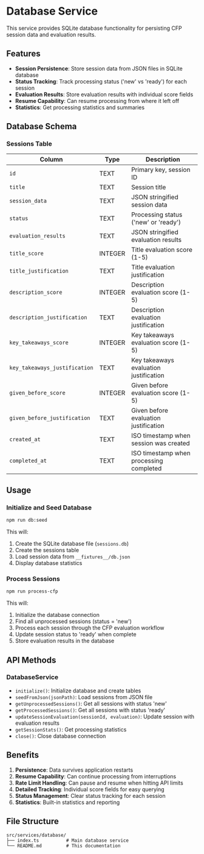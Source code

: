# Database Service

This service provides SQLite database functionality for persisting CFP session data and evaluation results.

## Features

- **Session Persistence**: Store session data from JSON files in SQLite database
- **Status Tracking**: Track processing status ('new' vs 'ready') for each session
- **Evaluation Results**: Store evaluation results with individual score fields
- **Resume Capability**: Can resume processing from where it left off
- **Statistics**: Get processing statistics and summaries

## Database Schema

### Sessions Table

| Column | Type | Description |
|--------|------|-------------|
| `id` | TEXT | Primary key, session ID |
| `title` | TEXT | Session title |
| `session_data` | TEXT | JSON stringified session data |
| `status` | TEXT | Processing status ('new' or 'ready') |
| `evaluation_results` | TEXT | JSON stringified evaluation results |
| `title_score` | INTEGER | Title evaluation score (1-5) |
| `title_justification` | TEXT | Title evaluation justification |
| `description_score` | INTEGER | Description evaluation score (1-5) |
| `description_justification` | TEXT | Description evaluation justification |
| `key_takeaways_score` | INTEGER | Key takeaways evaluation score (1-5) |
| `key_takeaways_justification` | TEXT | Key takeaways evaluation justification |
| `given_before_score` | INTEGER | Given before evaluation score (1-5) |
| `given_before_justification` | TEXT | Given before evaluation justification |
| `created_at` | TEXT | ISO timestamp when session was created |
| `completed_at` | TEXT | ISO timestamp when processing completed |

## Usage

### Initialize and Seed Database

```bash
npm run db:seed
```

This will:
1. Create the SQLite database file (`sessions.db`)
2. Create the sessions table
3. Load session data from `__fixtures__/db.json`
4. Display database statistics

### Process Sessions

```bash
npm run process-cfp
```

This will:
1. Initialize the database connection
2. Find all unprocessed sessions (status = 'new')
3. Process each session through the CFP evaluation workflow
4. Update session status to 'ready' when complete
5. Store evaluation results in the database

## API Methods

### DatabaseService

- `initialize()`: Initialize database and create tables
- `seedFromJson(jsonPath)`: Load sessions from JSON file
- `getUnprocessedSessions()`: Get all sessions with status 'new'
- `getProcessedSessions()`: Get all sessions with status 'ready'
- `updateSessionEvaluation(sessionId, evaluation)`: Update session with evaluation results
- `getSessionStats()`: Get processing statistics
- `close()`: Close database connection

## Benefits

1. **Persistence**: Data survives application restarts
2. **Resume Capability**: Can continue processing from interruptions
3. **Rate Limit Handling**: Can pause and resume when hitting API limits
4. **Detailed Tracking**: Individual score fields for easy querying
5. **Status Management**: Clear status tracking for each session
6. **Statistics**: Built-in statistics and reporting

## File Structure

```
src/services/database/
├── index.ts          # Main database service
└── README.md         # This documentation
``` 